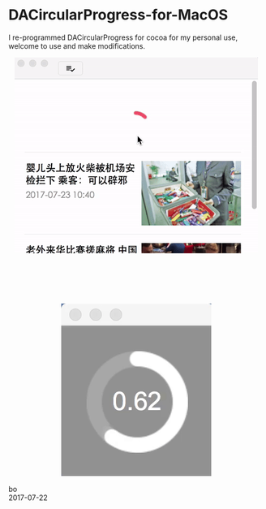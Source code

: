 # DACircularProgress-for-MacOS
I re-programmed DACircularProgress for cocoa for my personal use, welcome to use and make modifications.

<p align="center"> 
<img src="https://github.com/ZHANGneuro/DACircularProgress-for-MacOS/blob/master/example2.gif">
</p>
<br /> <br /> <br /> <br />
<p align="center"> 
<img src="https://github.com/ZHANGneuro/DACircularProgress-for-MacOS/blob/master/example.gif">
</p>



bo <br />
2017-07-22
